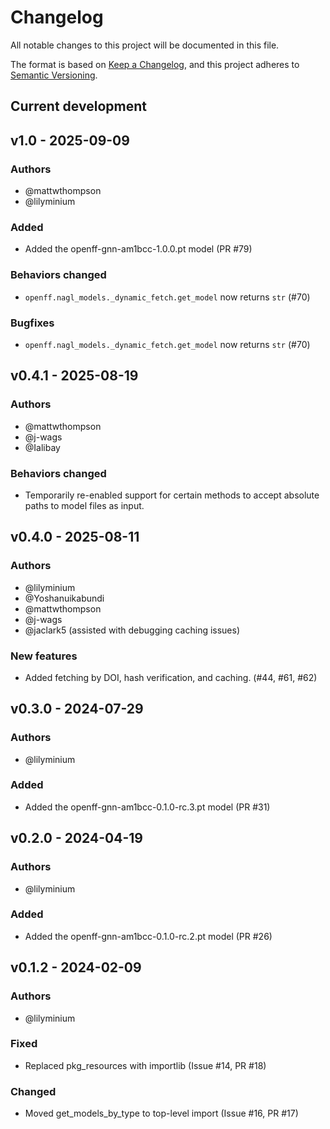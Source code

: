 # Changelog
All notable changes to this project will be documented in this file.

The format is based on [Keep a Changelog](https://keepachangelog.com/en/1.0.0/),
and this project adheres to [Semantic Versioning](https://semver.org/spec/v2.0.0.html).

<!--
The rules for this file:
  * entries are sorted newest-first.
  * summarize sets of changes - don't reproduce every git log comment here.
  * don't ever delete anything.
  * keep the format consistent (79 char width, Y/M/D date format) and do not
    use tabs but use spaces for formatting
  * accompany each entry with github issue/PR number (Issue #xyz)
-->

## Current development

## v1.0 - 2025-09-09

### Authors
<!-- GitHub usernames of contributors to this release -->
- @mattwthompson
- @lilyminium

### Added
- Added the openff-gnn-am1bcc-1.0.0.pt model (PR #79)

### Behaviors changed
- `openff.nagl_models._dynamic_fetch.get_model` now returns `str` (#70)

### Bugfixes
- `openff.nagl_models._dynamic_fetch.get_model` now returns `str` (#70)


## v0.4.1 - 2025-08-19

### Authors
<!-- GitHub usernames of contributors to this release -->
- @mattwthompson
- @j-wags
- @Ialibay

### Behaviors changed

- Temporarily re-enabled support for certain methods to accept absolute paths to model files as input.

## v0.4.0 - 2025-08-11

### Authors
- @lilyminium
- @Yoshanuikabundi
- @mattwthompson
- @j-wags
- @jaclark5 (assisted with debugging caching issues)

### New features
- Added fetching by DOI, hash verification, and caching. (#44, #61, #62)

## v0.3.0 - 2024-07-29

### Authors
<!-- GitHub usernames of contributors to this release -->
- @lilyminium

### Added
- Added the openff-gnn-am1bcc-0.1.0-rc.3.pt model (PR #31)

## v0.2.0 - 2024-04-19

### Authors
<!-- GitHub usernames of contributors to this release -->
- @lilyminium

### Added
- Added the openff-gnn-am1bcc-0.1.0-rc.2.pt model (PR #26)

## v0.1.2 - 2024-02-09

### Authors
<!-- GitHub usernames of contributors to this release -->
- @lilyminium

### Fixed
- Replaced pkg_resources with importlib (Issue #14, PR #18)

### Changed
<!-- Changes in existing functionality -->
- Moved get_models_by_type to top-level import (Issue #16, PR #17)
